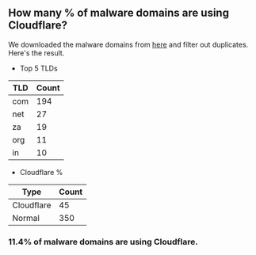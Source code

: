 ## How many % of malware domains are using Cloudflare?


We downloaded the malware domains from [here](https://urlhaus.abuse.ch) and filter out duplicates.
Here's the result.


[//]: # (start replacement)


- Top 5 TLDs

| TLD | Count |
| --- | --- |
| com | 194 |
| net | 27 |
| za | 19 |
| org | 11 |
| in | 10 |


- Cloudflare %

| Type | Count |
| --- | --- |
| Cloudflare | 45 |
| Normal | 350 |


### 11.4% of malware domains are using Cloudflare.
